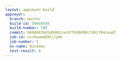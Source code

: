 ```yaml
---
layout: appveyor-build
appveyor:
  branch: master
  build-id: 50644545
  build-number: 785
  commit: b668083bd146902cac87fb50d90c7db1784cead7
  job-id: ncrbaum889ljlp9c
  job-number: 5
  os-name: Windows
  test-result: 0
---
```

